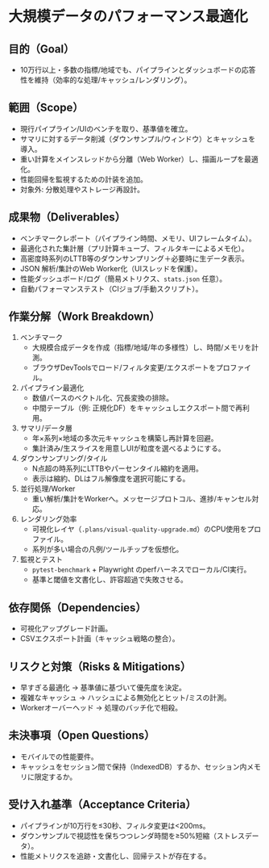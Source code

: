 # 大規模データのパフォーマンス最適化

## 目的（Goal）
- 10万行以上・多数の指標/地域でも、パイプラインとダッシュボードの応答性を維持（効率的な処理/キャッシュ/レンダリング）。

## 範囲（Scope）
- 現行パイプライン/UIのベンチを取り、基準値を確立。
- サマリに対するデータ削減（ダウンサンプル/ウィンドウ）とキャッシュを導入。
- 重い計算をメインスレッドから分離（Web Worker）し、描画ループを最適化。
- 性能回帰を監視するための計装を追加。
- 対象外: 分散処理やストレージ再設計。

## 成果物（Deliverables）
- ベンチマークレポート（パイプライン時間、メモリ、UIフレームタイム）。
- 最適化された集計層（プリ計算キューブ、フィルタキーによるメモ化）。
- 高密度時系列のLTTB等のダウンサンプリング＋必要時に生データ表示。
- JSON 解析/集計のWeb Worker化（UIスレッドを保護）。
- 性能ダッシュボード/ログ（簡易メトリクス、`stats.json` 任意）。
- 自動パフォーマンステスト（CIジョブ/手動スクリプト）。

## 作業分解（Work Breakdown）
1. ベンチマーク
   - 大規模合成データを作成（指標/地域/年の多様性）し、時間/メモリを計測。
   - ブラウザDevToolsでロード/フィルタ変更/エクスポートをプロファイル。
2. パイプライン最適化
   - 数値パースのベクトル化、冗長変換の排除。
   - 中間テーブル（例: 正規化DF）をキャッシュしエクスポート間で再利用。
3. サマリ/データ層
   - 年×系列×地域の多次元キャッシュを構築し再計算を回避。
   - 集計済み/生スライスを用意しUIが粒度を選べるようにする。
4. ダウンサンプリング/タイル
   - N点超の時系列にLTTBやパーセンタイル縮約を適用。
   - 表示は縮約、DLはフル解像度を選択可能にする。
5. 並行処理/Worker
   - 重い解析/集計をWorkerへ。メッセージプロトコル、進捗/キャンセル対応。
6. レンダリング効率
   - 可視化レイヤ（`.plans/visual-quality-upgrade.md`）のCPU使用をプロファイル。
   - 系列が多い場合の凡例/ツールチップを仮想化。
7. 監視とテスト
   - `pytest-benchmark` + Playwright のperfハーネスでローカル/CI実行。
   - 基準と閾値を文書化し、許容超過で失敗させる。

## 依存関係（Dependencies）
- 可視化アップグレード計画。
- CSVエクスポート計画（キャッシュ戦略の整合）。

## リスクと対策（Risks & Mitigations）
- 早すぎる最適化 → 基準値に基づいて優先度を決定。
- 複雑なキャッシュ → ハッシュによる無効化とヒット/ミスの計測。
- Workerオーバーヘッド → 処理のバッチ化で相殺。

## 未決事項（Open Questions）
- モバイルでの性能要件。
- キャッシュをセッション間で保持（IndexedDB）するか、セッション内メモリに限定するか。

## 受け入れ基準（Acceptance Criteria）
- パイプラインが10万行を≤30秒、フィルタ変更は<200ms。
- ダウンサンプルで視認性を保ちつつレンダ時間を≥50%短縮（ストレスデータ）。
- 性能メトリクスを追跡・文書化し、回帰テストが存在する。
